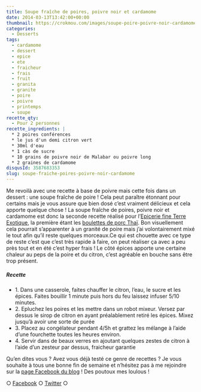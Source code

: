 ```yaml
---
title: Soupe fraîche de poires, poivre noir et cardamome
date: 2014-03-13T13:42:00+00:00
thumbnail: https://crokmou.com/images/soupe-poire-poivre-noir-cardamome.jpg
categories:
  - Desserts
tags:
  - cardamome
  - dessert
  - epice
  - ete
  - fraicheur
  - frais
  - fruit
  - granita
  - granite
  - poire
  - poivre
  - printemps
  - soupe
recette_qty:
  - Pour 2 personnes
recette_ingredients: |
  * 2 poires conférences
  * le jus d'un demi citron vert
  * 30ml d'eau
  * 1 càs de sucre
  * 10 grains de poivre noir de Malabar ou poivre long
  * 2 graines de cardamome
disqusId: 3587683353
slug: soupe-fraiche-poires-poivre-noir-cardamome
---
```


Me revoilà avec une recette à base de poivre mais cette fois dans un dessert : une soupe fraîche de poire ! Cela peut paraître étonnant pour certains mais je vous assure que bien dosé c’est vraiment délicieux et cela apporte quelque chose ! La soupe fraîche de poires, poivre noir et cardamome est donc la seconde recette réalisé pour l’[Epicerie fine Terre Exotique](http://www.terreexotique.fr/), la première étant les [boulettes de porc Thaï](http://www.crokmou.com/boulettes-de-porc-thai-au-poivre-vert-et-cacahuetes/). Bon visuellement cela pourrait s’apparenter à un granité de poire mais j’ai volontairement mixé le tout afin qu’il reste quelques morceaux.Ce qui est chouette avec ce type de reste c’est que c’est très rapide à faire, on peut réaliser ça avec a peu près tout et en été c’est hyper frais ! Le côté épices apporte une certaine chaleur au peps de la poire et du citron, c’est agréable en bouche sans être trop présent.

##### Recette

* 1\. Dans une casserole, faites chauffer le citron, l’eau, le sucre et les épices. Faites bouillir 1 minute puis hors du feu laissez infuser 5/10 minutes.
* 2\. Epluchez les poires et les mettre dans un robot mixeur. Versez par dessus le sirop de citron en ayant préalablement retiré les épices. Mixez jusqu’à avoir une sorte de purée
* 3\. Placez au congélateur pendant 4/5h et grattez les mélange à l’aide d’une fourchette toutes les heures environ.
* 4\. Servir dans de beaux verres en ajoutant quelques zestes de citron à l’aide d’un zesteur par dessus, fraicheur garantie

Qu’en dites vous ? Avez vous déjà testé ce genre de recettes ? Je vous souhaite à tous une bonne fin de semaine et n’hésitez pas à me rejoindre sur la [page Facebook du blog](https://www.facebook.com/crokmou.blog) ! Des poutoux mes loulous !

○ [Facebook](https://www.facebook.com/crokmou.blog) ○ [Twitter](https://twitter.com/Crokmou) ○